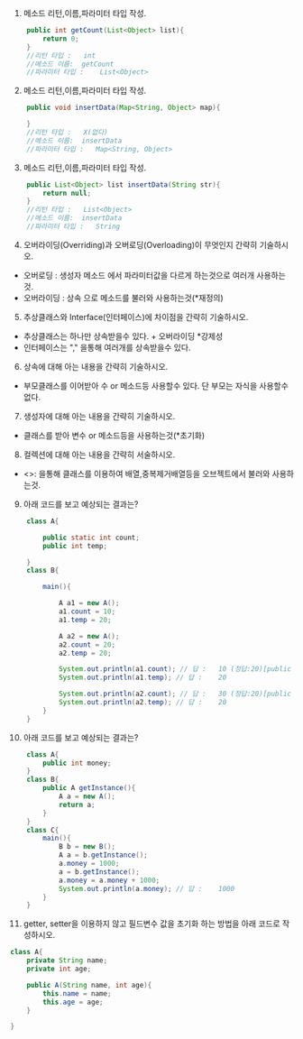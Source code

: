 1. 메소드 리턴,이름,파라미터 타입 작성.

```java
    public int getCount(List<Object> list){
        return 0;
    }
    //리턴 타입 :   int 
    //메소드 이름:  getCount
    //파라미터 타입 :    List<Object>
```

2. 메소드 리턴,이름,파라미터 타입 작성.

```java
    public void insertData(Map<String, Object> map){

    }
    //리턴 타입 :   X(없다)
    //메소드 이름:  insertData
    //파라미터 타입 :   Map<String, Object>
```

3. 메소드 리턴,이름,파라미터 타입 작성.

```java
    public List<Object> list insertData(String str){
        return null;
    }
    //리턴 타입 :   List<Object>
    //메소드 이름:  insertData
    //파라미터 타입 :   String
```

4. 오버라이딩(Overriding)과 오버로딩(Overloading)이 무엇인지 간략히 기술하시오.

+ 오버로딩 : 생성자 메소드 에서 파라미터값을 다르게 하는것으로 여러개 사용하는것.
+ 오버라이딩 : 상속 으로 메소드를 불러와 사용하는것(*재정의)

5. 추상클래스와 Interface(인터페이스)에 차이점을 간략히 기술하시오.

+ 추상클래스는 하나만 상속받을수 있다. + 오버라이딩 *강제성
+ 인터페이스는 "," 을통해 여러개를 상속받을수 있다. 

6. 상속에 대해 아는 내용을 간략히 기술하시오.

+ 부모클래스를 이어받아 수 or 메소드등 사용할수 있다. 단 부모는 자식을 사용할수 없다.

7. 생성자에 대해 아는 내용을 간략히 기술하시오.

+ 클래스를 받아 변수 or 메소드등을 사용하는것(*초기화)

8. 컬렉션에 대해 아는 내용을 간략히 서술하시오.

+ <>: 을통해 클래스를 이용하여 배열,중복제거배열등을 오브젝트에서 불러와 사용하는것.

9. 아래 코드를 보고 예상되는 결과는?

```java
    class A{

        public static int count;
        public int temp;

    }
    class B{

        main(){

            A a1 = new A();
            a1.count = 10;
            a1.temp = 20;

            A a2 = new A();
            a2.count = 20;
            a2.temp = 20;

            System.out.println(a1.count); // 답 :   10 (정답:20)[public static int count]
            System.out.println(a1.temp); // 답 :    20

            System.out.println(a2.count); // 답 :   30 (정답:20)[public static int count;]
            System.out.println(a2.temp); // 답 :    20
        }
    }

```

10. 아래 코드를 보고 예상되는 결과는?

```java
    class A{
        public int money;
    }
    class B{
        public A getInstance(){
            A a = new A();
            return a;
        }
    }
    class C{
        main(){
            B b = new B();
            A a = b.getInstance();
            a.money = 1000;
            a = b.getInstance();
            a.money = a.money + 1000;
            System.out.println(a.money); // 답 :    1000
        }
    }
```

11. getter, setter을 이용하지 않고 필드변수 값을 초기화 하는 방법을 아래 코드로 작성하시오.

```java
class A{
    private String name;
    private int age;

    public A(String name, int age){
        this.name = name;
        this.age = age;
    }

}
```
